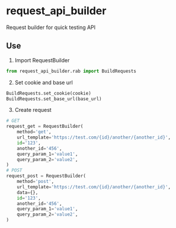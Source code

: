 # request_api_builder
Request builder for quick testing API

## Use
 1. Import RequestBuilder
```python
from request_api_builder.rab import BuildRequests
```
2. Set cookie and base url
```python
BuildRequests.set_cookie(cookie)
BuildRequests.set_base_url(base_url)
```
3. Create request
```python
# GET
request_get = RequestBuilder(
    method='get',
    url_template='https://test.com/{id}/another/{another_id}',
    id='123',
    another_id='456',
    query_param_1='value1',
    query_param_2='value2',
)
# POST
request_post = RequestBuilder(
    method='post',
    url_template='https://test.com/{id}/another/{another_id}',
    data={},
    id='123',
    another_id='456',
    query_param_1='value1',
    query_param_2='value2',
)
```